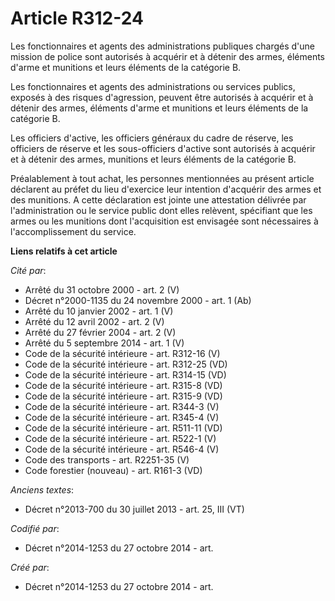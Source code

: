 # Article R312-24

Les fonctionnaires et agents des administrations publiques chargés d'une mission de police sont autorisés à acquérir et à
détenir des armes, éléments d'arme et munitions et leurs éléments de la catégorie B.

Les fonctionnaires et agents des administrations ou services publics, exposés à des risques d'agression, peuvent être
autorisés à acquérir et à détenir des armes, éléments d'arme et munitions et leurs éléments de la catégorie B.

Les officiers d'active, les officiers généraux du cadre de réserve, les officiers de réserve et les sous-officiers d'active
sont autorisés à acquérir et à détenir des armes, munitions et leurs éléments de la catégorie B.

Préalablement à tout achat, les personnes mentionnées au présent article déclarent au préfet du lieu d'exercice leur
intention d'acquérir des armes et des munitions. A cette déclaration est jointe une attestation délivrée par l'administration
ou le service public dont elles relèvent, spécifiant que les armes ou les munitions dont l'acquisition est envisagée sont
nécessaires à l'accomplissement du service.

**Liens relatifs à cet article**

_Cité par_:

  - Arrêté du 31 octobre 2000 - art. 2 (V)
  - Décret n°2000-1135 du 24 novembre 2000 - art. 1 (Ab)
  - Arrêté du 10 janvier 2002 - art. 1 (V)
  - Arrêté du 12 avril 2002 - art. 2 (V)
  - Arrêté du 27 février 2004 - art. 2 (V)
  - Arrêté du 5 septembre 2014 - art. 1 (V)
  - Code de la sécurité intérieure - art. R312-16 (V)
  - Code de la sécurité intérieure - art. R312-25 (VD)
  - Code de la sécurité intérieure - art. R314-15 (VD)
  - Code de la sécurité intérieure - art. R315-8 (VD)
  - Code de la sécurité intérieure - art. R315-9 (VD)
  - Code de la sécurité intérieure - art. R344-3 (V)
  - Code de la sécurité intérieure - art. R345-4 (V)
  - Code de la sécurité intérieure - art. R511-11 (VD)
  - Code de la sécurité intérieure - art. R522-1 (V)
  - Code de la sécurité intérieure - art. R546-4 (V)
  - Code des transports - art. R2251-35 (V)
  - Code forestier (nouveau) - art. R161-3 (VD)

_Anciens textes_:

  - Décret n°2013-700 du 30 juillet 2013 - art. 25, III (VT)

_Codifié par_:

  - Décret n°2014-1253 du 27 octobre 2014 - art.

_Créé par_:

  - Décret n°2014-1253 du 27 octobre 2014 - art.

